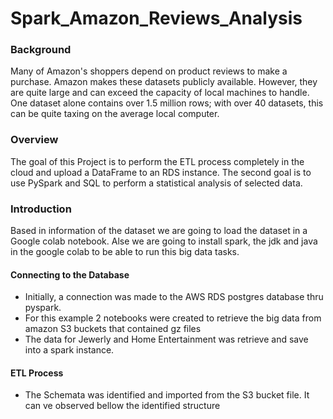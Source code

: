 # Spark_Amazon_Reviews_Analysis

### Background
Many of Amazon's shoppers depend on product reviews to make a purchase. Amazon makes these datasets publicly available. However, they are quite large and can exceed the capacity of local machines to handle. One dataset alone contains over 1.5 million rows; with over 40 datasets, this can be quite taxing on the average local computer. 

### Overview
The goal of this Project is to perform the ETL process completely in the cloud and upload a DataFrame to an RDS instance. The second goal is to use PySpark and SQL to perform a statistical analysis of selected data.

### Introduction
Based in information of the dataset we are going to load the dataset in a Google colab notebook. Alse we are going to install spark, the jdk and java in the google colab to be able to run this big data tasks.

#### Connecting to the Database
+ Initially, a connection was made to the AWS RDS postgres database thru pyspark. 
+ For this example 2 notebooks were created to retrieve the big data from amazon S3 buckets that contained gz files
+ The data for Jewerly and Home Entertainment was retrieve and save into a spark instance.
#### ETL Process
+ The Schemata was identified and imported from the S3 bucket file. It can ve observed bellow the identified structure

